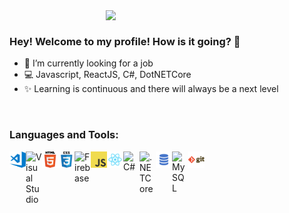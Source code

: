 <img align="right" src="https://raw.githubusercontent.com/MicaelliMedeiros/micaellimedeiros/master/image/computer-illustration.png" width="350"/>


<br/>

### Hey! Welcome to my profile! How is it going? 👋

- 🚀 I’m currently looking for a job
- 💻 Javascript, ReactJS, C#, DotNETCore
- ✨ Learning is continuous and there will always be a next level

<br />

### Languages and Tools:

<img align="left" alt="Visual Studio Code" width="26px" src="https://raw.githubusercontent.com/github/explore/80688e429a7d4ef2fca1e82350fe8e3517d3494d/topics/visual-studio-code/visual-studio-code.png" />
<img align="left" alt="Visual Studio" width="26px" src="https://user-images.githubusercontent.com/63686057/95923324-a385c400-0d8b-11eb-886a-21d5d2c4e7a7.png" />
<img align="left" alt="HTML5" width="26px" src="https://raw.githubusercontent.com/github/explore/80688e429a7d4ef2fca1e82350fe8e3517d3494d/topics/html/html.png" />
<img align="left" alt="CSS3" width="26px" src="https://raw.githubusercontent.com/github/explore/80688e429a7d4ef2fca1e82350fe8e3517d3494d/topics/css/css.png" />
<img align="left" alt="Firebase" width="26px" src="https://user-images.githubusercontent.com/63686057/95923786-a3d28f00-0d8c-11eb-8265-93e78a88cf62.png" />
<img align="left" alt="JavaScript" width="26px" src="https://raw.githubusercontent.com/github/explore/80688e429a7d4ef2fca1e82350fe8e3517d3494d/topics/javascript/javascript.png" />
<img align="left" alt="React" width="26px" src="https://raw.githubusercontent.com/github/explore/80688e429a7d4ef2fca1e82350fe8e3517d3494d/topics/react/react.png" />
<img align="left" alt="C#" width="26px" src="https://user-images.githubusercontent.com/63686057/95923913-e300e000-0d8c-11eb-9ea7-140e9d75bb13.png" />
<img align="left" alt=".NETCore" width="26px" src="https://user-images.githubusercontent.com/63686057/95923572-29a20a80-0d8c-11eb-905e-05e77a658013.png" />
<img align="left" alt="SQL" width="26px" src="https://raw.githubusercontent.com/github/explore/80688e429a7d4ef2fca1e82350fe8e3517d3494d/topics/sql/sql.png" />
<img align="left" alt="MySQL" width="26px" src="https://user-images.githubusercontent.com/63686057/95924207-88b44f00-0d8d-11eb-9461-a260ad73a11d.png" />
<img align="left" alt="Git" width="26px" src="https://raw.githubusercontent.com/github/explore/80688e429a7d4ef2fca1e82350fe8e3517d3494d/topics/git/git.png" />


<br />

